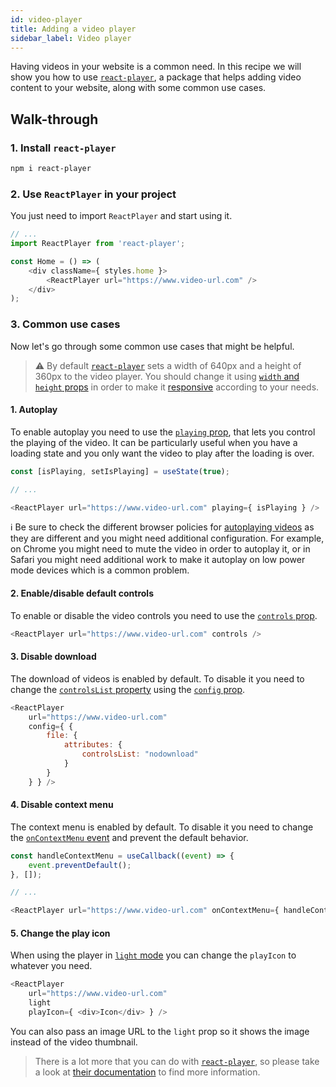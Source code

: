 ```yaml
---
id: video-player
title: Adding a video player
sidebar_label: Video player
---
```


Having videos in your website is a common need. In this recipe we will show you how to use [`react-player`](https://github.com/CookPete/react-player), a package that helps adding video content to your website, along with some common use cases.

## Walk-through

### 1. Install `react-player`

```sh
npm i react-player
```

### 2. Use `ReactPlayer` in your project

You just need to import `ReactPlayer` and start using it.

```js
// ...
import ReactPlayer from 'react-player';

const Home = () => (
    <div className={ styles.home }>
        <ReactPlayer url="https://www.video-url.com" />
    </div>
);
```

### 3. Common use cases

Now let's go through some common use cases that might be helpful.

> ⚠️ By default [`react-player`](https://github.com/CookPete/react-player) sets a width of 640px and a height of 360px to the video player. You should change it using [`width` and `height` props](https://github.com/CookPete/react-player#props) in order to make it [responsive](https://github.com/CookPete/react-player#responsive-player) according to your needs.

#### 1. Autoplay

To enable autoplay you need to use the [`playing` prop](https://github.com/CookPete/react-player#props), that lets you control the playing of the video. It can be particularly useful when you have a loading state and you only want the video to play after the loading is over.

```js
const [isPlaying, setIsPlaying] = useState(true);

// ...

<ReactPlayer url="https://www.video-url.com" playing={ isPlaying } />
```

ℹ️ Be sure to check the different browser policies for [autoplaying videos](https://github.com/CookPete/react-player#autoplay) as they are different and you might need additional configuration. For example, on Chrome you might need to mute the video in order to autoplay it, or in Safari you might need additional work to make it autoplay on low power mode devices which is a common problem.

#### 2. Enable/disable default controls

To enable or disable the video controls you need to use the [`controls` prop](https://github.com/CookPete/react-player#props).

```js
<ReactPlayer url="https://www.video-url.com" controls />
```

#### 3. Disable download

The download of videos is enabled by default. To disable it you need to change the [`controlsList` property](https://developer.mozilla.org/en-US/docs/Web/API/HTMLMediaElement/controlsList) using the [`config` prop](https://github.com/CookPete/react-player#props).

```js
<ReactPlayer
    url="https://www.video-url.com"
    config={ {
        file: {
            attributes: {
                controlsList: "nodownload"
            }
        }
    } } />
```

#### 4. Disable context menu

The context menu is enabled by default. To disable it you need to change the [`onContextMenu` event](https://developer.mozilla.org/en-US/docs/Web/API/Element/contextmenu_event) and prevent the default behavior.

```js
const handleContextMenu = useCallback((event) => {
    event.preventDefault();
}, []);

// ...

<ReactPlayer url="https://www.video-url.com" onContextMenu={ handleContextMenu } />
```

#### 5. Change the play icon

When using the player in [`light` mode](https://github.com/CookPete/react-player#light-player) you can change the `playIcon` to whatever you need.

```js
<ReactPlayer
    url="https://www.video-url.com"
    light
    playIcon={ <div>Icon</div> } />
```

You can also pass an image URL to the `light` prop so it shows the image instead of the video thumbnail.

> There is a lot more that you can do with [`react-player`](https://github.com/CookPete/react-player), so please take a look at [their documentation](https://github.com/CookPete/react-player#props) to find more information.
